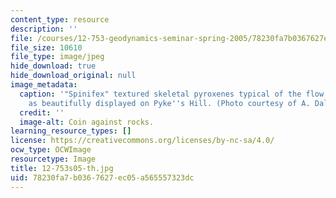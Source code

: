 ```yaml
---
content_type: resource
description: ''
file: /courses/12-753-geodynamics-seminar-spring-2005/78230fa7b0367627ec05a565557323dc_12-753s05-th.jpg
file_size: 10610
file_type: image/jpeg
hide_download: true
hide_download_original: null
image_metadata:
  caption: '"Spinifex" textured skeletal pyroxenes typical of the flow tops of komatiites,
    as beautifully displayed on Pyke''s Hill. (Photo courtesy of A. Daly, WHOI.)'
  credit: ''
  image-alt: Coin against rocks.
learning_resource_types: []
license: https://creativecommons.org/licenses/by-nc-sa/4.0/
ocw_type: OCWImage
resourcetype: Image
title: 12-753s05-th.jpg
uid: 78230fa7-b036-7627-ec05-a565557323dc
---
```

